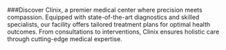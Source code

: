 ###Discover Clinix, a premier medical center where precision meets compassion. Equipped with state-of-the-art diagnostics and skilled specialists, our facility offers tailored treatment plans for optimal health outcomes. From consultations to interventions, Clinix ensures holistic care through cutting-edge medical expertise.
